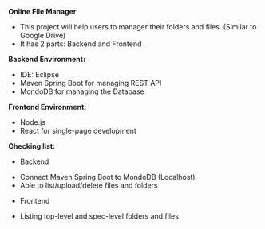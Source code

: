 **Online File Manager**

- This project will help users to manager their folders and files. (Similar to Google Drive)
- It has 2 parts: Backend and Frontend

**Backend Environment:**
- IDE: Eclipse
- Maven Spring Boot for managing REST API
- MondoDB for managing the Database

**Frontend Environment:**
- Node.js
- React for single-page development

**Checking list:**

* Backend
- Connect Maven Spring Boot to MondoDB (Localhost)
- Able to list/upload/delete files and folders

* Frontend
- Listing top-level and spec-level folders and files
